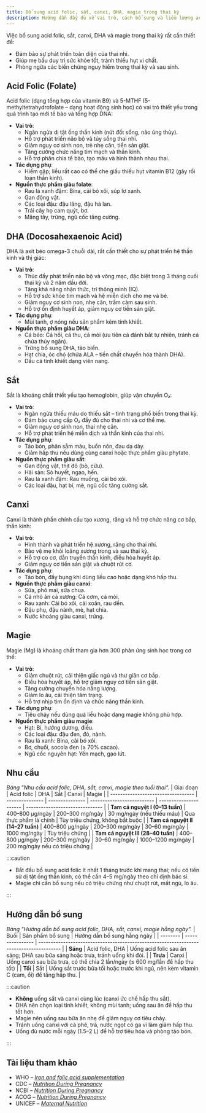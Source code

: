 ```yaml
---
title: Bổ sung acid folic, sắt, canxi, DHA, magie trong thai kỳ
description: Hướng dẫn đầy đủ về vai trò, cách bổ sung và liều lượng acid folic, sắt, canxi, DHA, magie cho phụ nữ mang thai.
---
```


Việc bổ sung acid folic, sắt, canxi, DHA và magie trong thai kỳ rất cần thiết để:

- Đảm bảo sự phát triển toàn diện của thai nhi.
- Giúp mẹ bầu duy trì sức khỏe tốt, tránh thiếu hụt vi chất.
- Phòng ngừa các biến chứng nguy hiểm trong thai kỳ và sau sinh.

## Acid Folic (Folate)

Acid folic (dạng tổng hợp của vitamin B9) và 5-MTHF (5-methyltetrahydrofolate – dạng hoạt động sinh học) có vai trò thiết yếu trong quá trình tạo mới tế bào và tổng hợp DNA:

- **Vai trò**:
  - Ngăn ngừa dị tật ống thần kinh (nứt đốt sống, não úng thủy).
  - Hỗ trợ phát triển não bộ và tủy sống thai nhi.
  - Giảm nguy cơ sinh non, trẻ nhẹ cân, tiền sản giật.
  - Tăng cường chức năng tim mạch và thần kinh.
  - Hỗ trợ phân chia tế bào, tạo máu và hình thành nhau thai.
- **Tác dụng phụ**:
  - Hiếm gặp; liều rất cao có thể che giấu thiếu hụt vitamin B12 (gây rối loạn thần kinh).
- **Nguồn thực phẩm giàu folate**:
  - Rau lá xanh đậm: Bina, cải bó xôi, súp lơ xanh.
  - Gan động vật.
  - Các loại đậu: đậu lăng, đậu hà lan.
  - Trái cây họ cam quýt, bơ.
  - Măng tây, trứng, ngũ cốc tăng cường.

## DHA (Docosahexaenoic Acid)

DHA là axit béo omega-3 chuỗi dài, rất cần thiết cho sự phát triển hệ thần kinh và thị giác:

- **Vai trò**:
  - Thúc đẩy phát triển não bộ và võng mạc, đặc biệt trong 3 tháng cuối thai kỳ và 2 năm đầu đời.
  - Tăng khả năng nhận thức, trí thông minh (IQ).
  - Hỗ trợ sức khỏe tim mạch và hệ miễn dịch cho mẹ và bé.
  - Giảm nguy cơ sinh non, nhẹ cân, trầm cảm sau sinh.
  - Hỗ trợ ổn định huyết áp, giảm nguy cơ tiền sản giật.
- **Tác dụng phụ**:
  - Mùi tanh, ợ nóng nếu sản phẩm kém tinh khiết.
- **Nguồn thực phẩm giàu DHA**:
  - Cá béo: Cá hồi, cá thu, cá mòi (ưu tiên cá đánh bắt tự nhiên, tránh cá chứa thủy ngân).
  - Trứng bổ sung DHA, tảo biển.
  - Hạt chia, óc chó (chứa ALA – tiền chất chuyển hóa thành DHA).
  - Dầu cá tinh khiết dạng viên nang.

## Sắt

Sắt là khoáng chất thiết yếu tạo hemoglobin, giúp vận chuyển O₂:

- **Vai trò**:
  - Ngăn ngừa thiếu máu do thiếu sắt – tình trạng phổ biến trong thai kỳ.
  - Đảm bảo cung cấp O₂ đầy đủ cho thai nhi và cơ thể mẹ.
  - Giảm nguy cơ sinh non, thai nhẹ cân.
  - Hỗ trợ phát triển hệ miễn dịch và thần kinh của thai nhi.
- **Tác dụng phụ**:
  - Táo bón, phân sẫm màu, buồn nôn, đau dạ dày.
  - Giảm hấp thu nếu dùng cùng canxi hoặc thực phẩm giàu phytate.
- **Nguồn thực phẩm giàu sắt**:
  - Gan động vật, thịt đỏ (bò, cừu).
  - Hải sản: Sò huyết, ngao, hến.
  - Rau lá xanh đậm: Rau muống, cải bó xôi.
  - Các loại đậu, hạt bí, mè, ngũ cốc tăng cường sắt.

## Canxi

Canxi là thành phần chính cấu tạo xương, răng và hỗ trợ chức năng cơ bắp, thần kinh:

- **Vai trò**:
  - Hình thành và phát triển hệ xương, răng cho thai nhi.
  - Bảo vệ mẹ khỏi loãng xương trong và sau thai kỳ.
  - Hỗ trợ co cơ, dẫn truyền thần kinh, điều hòa huyết áp.
  - Giảm nguy cơ tiền sản giật và chuột rút cơ.
- **Tác dụng phụ**:
  - Táo bón, đầy bụng khi dùng liều cao hoặc dạng khó hấp thu.
- **Nguồn thực phẩm giàu canxi**:
  - Sữa, phô mai, sữa chua.
  - Cá nhỏ ăn cả xương: Cá cơm, cá mòi.
  - Rau xanh: Cải bó xôi, cải xoăn, rau dền.
  - Đậu phụ, đậu nành, mè, hạt chia.
  - Nước khoáng giàu canxi, trứng.

## Magie

Magie (Mg) là khoáng chất tham gia hơn 300 phản ứng sinh học trong cơ thể:

- **Vai trò**:
  - Giảm chuột rút, cải thiện giấc ngủ và thư giãn cơ bắp.
  - Điều hòa huyết áp, hỗ trợ giảm nguy cơ tiền sản giật.
  - Tăng cường chuyển hóa năng lượng.
  - Giảm lo âu, cải thiện tâm trạng.
  - Hỗ trợ nhịp tim ổn định và chức năng thần kinh.
- **Tác dụng phụ**:
  - Tiêu chảy nếu dùng quá liều hoặc dạng magie không phù hợp.
- **Nguồn thực phẩm giàu magie**:
  - Hạt: Bí, hướng dương, điều.
  - Các loại đậu: đậu đen, đỏ, nành.
  - Rau lá xanh: Bina, cải bó xôi.
  - Bơ, chuối, socola đen (≥ 70% cacao).
  - Ngũ cốc nguyên hạt: Yến mạch, gạo lứt.

## Nhu cầu

_Bảng "Nhu cầu acid folic, DHA, sắt, canxi, magie theo tuổi thai"._
| Giai đoạn | Acid folic | DHA | Sắt | Canxi | Magie |
| ---------------------------------- | --------------- | --------------- | -------------------------- | ---------------------- | ------------------------------- |
| **Tam cá nguyệt I (0–13 tuần)** | 400–800 µg/ngày | 200–300 mg/ngày | 30 mg/ngày (nếu thiếu máu) | Qua thực phẩm là chính | Tùy triệu chứng, không bắt buộc |
| **Tam cá nguyệt II (14–27 tuần)** | 400–800 µg/ngày | 200–300 mg/ngày | 30–60 mg/ngày | 1000 mg/ngày | Tùy triệu chứng |
| **Tam cá nguyệt III (28–40 tuần)** | 400–800 µg/ngày | 200–300 mg/ngày | 30–60 mg/ngày | 1000–1200 mg/ngày | 200 mg/ngày nếu có triệu chứng |

:::caution

- Bắt đầu bổ sung acid folic ít nhất 1 tháng trước khi mang thai; nếu có tiền sử dị tật ống thần kinh, có thể cần 4–5 mg/ngày theo chỉ định bác sĩ.
- Magie chỉ cần bổ sung nếu có triệu chứng như chuột rút, mất ngủ, lo âu.

:::

## Hướng dẫn bổ sung

_Bảng "Hướng dẫn bổ sung acid folic, DHA, sắt, canxi, magie hằng ngày"._
| Buổi | Sản phẩm bổ sung | Hướng dẫn bổ sung hằng ngày |
| -------- | ---------------- | --------------------------------------------------------------------------------------- |
| **Sáng** | Acid folic, DHA | Uống acid folic sau ăn sáng; DHA sau bữa sáng hoặc trưa, tránh uống khi đói. |
| **Trưa** | Canxi | Uống canxi sau bữa trưa, có thể chia 2 lần/ngày (≤ 600 mg/lần để hấp thu tốt) |
| **Tối** | Sắt | Uống sắt trước bữa tối hoặc trước khi ngủ, nên kèm vitamin C (cam, ổi) để tăng hấp thu. |

:::caution

- **Không** uống sắt và canxi cùng lúc (canxi ức chế hấp thu sắt).
- DHA nên chọn loại tinh khiết, không mùi tanh; uống sau ăn để hấp thu tốt hơn.
- Magie nên uống sau bữa ăn nhẹ để giảm nguy cơ tiêu chảy.
- Tránh uống canxi với cà phê, trà, nước ngọt có ga vì làm giảm hấp thu.
- Uống đủ nước mỗi ngày (1.5–2 L) để hỗ trợ tiêu hóa và phòng táo bón.

:::

## Tài liệu tham khảo

- WHO – [_Iron and folic acid supplementation_](https://www.who.int/nutrition/publications/micronutrients/guidelines/iron_folic_acid_supplementation/en/)
- CDC – [_Nutrition During Pregnancy_](https://www.cdc.gov/nutrition/pregnancy-and-breastfeeding.html)
- NCBI – [_Nutrition During Pregnancy_](https://www.ncbi.nlm.nih.gov/books/NBK217107/)
- ACOG – [_Nutrition During Pregnancy_](https://www.acog.org/womens-health/faqs/nutrition-during-pregnancy)
- UNICEF – [_Maternal Nutrition_](https://www.unicef.org/documents/maternal-nutrition)
